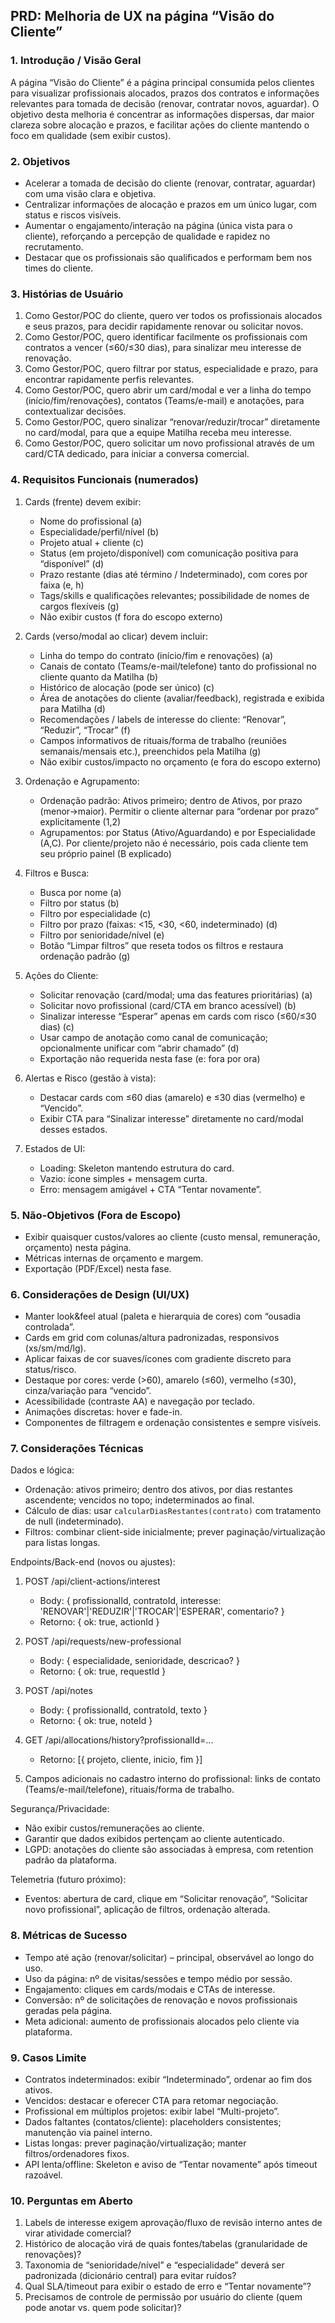 ## PRD: Melhoria de UX na página “Visão do Cliente”

### 1. Introdução / Visão Geral
A página “Visão do Cliente” é a página principal consumida pelos clientes para visualizar profissionais alocados, prazos dos contratos e informações relevantes para tomada de decisão (renovar, contratar novos, aguardar). O objetivo desta melhoria é concentrar as informações dispersas, dar maior clareza sobre alocação e prazos, e facilitar ações do cliente mantendo o foco em qualidade (sem exibir custos).

### 2. Objetivos
- Acelerar a tomada de decisão do cliente (renovar, contratar, aguardar) com uma visão clara e objetiva.
- Centralizar informações de alocação e prazos em um único lugar, com status e riscos visíveis.
- Aumentar o engajamento/interação na página (única vista para o cliente), reforçando a percepção de qualidade e rapidez no recrutamento.
- Destacar que os profissionais são qualificados e performam bem nos times do cliente.

### 3. Histórias de Usuário
1. Como Gestor/POC do cliente, quero ver todos os profissionais alocados e seus prazos, para decidir rapidamente renovar ou solicitar novos.
2. Como Gestor/POC, quero identificar facilmente os profissionais com contratos a vencer (≤60/≤30 dias), para sinalizar meu interesse de renovação.
3. Como Gestor/POC, quero filtrar por status, especialidade e prazo, para encontrar rapidamente perfis relevantes.
4. Como Gestor/POC, quero abrir um card/modal e ver a linha do tempo (início/fim/renovações), contatos (Teams/e-mail) e anotações, para contextualizar decisões.
5. Como Gestor/POC, quero sinalizar “renovar/reduzir/trocar” diretamente no card/modal, para que a equipe Matilha receba meu interesse.
6. Como Gestor/POC, quero solicitar um novo profissional através de um card/CTA dedicado, para iniciar a conversa comercial.

### 4. Requisitos Funcionais (numerados)
1) Cards (frente) devem exibir:
   - Nome do profissional (a)
   - Especialidade/perfil/nível (b)
   - Projeto atual + cliente (c)
   - Status (em projeto/disponível) com comunicação positiva para “disponível” (d)
   - Prazo restante (dias até término / Indeterminado), com cores por faixa (e, h)
   - Tags/skills e qualificações relevantes; possibilidade de nomes de cargos flexíveis (g)
   - Não exibir custos (f fora do escopo externo)

2) Cards (verso/modal ao clicar) devem incluir:
   - Linha do tempo do contrato (início/fim e renovações) (a)
   - Canais de contato (Teams/e-mail/telefone) tanto do profissional no cliente quanto da Matilha (b)
   - Histórico de alocação (pode ser único) (c)
   - Área de anotações do cliente (avaliar/feedback), registrada e exibida para Matilha (d)
   - Recomendações / labels de interesse do cliente: “Renovar”, “Reduzir”, “Trocar” (f)
   - Campos informativos de rituais/forma de trabalho (reuniões semanais/mensais etc.), preenchidos pela Matilha (g)
   - Não exibir custos/impacto no orçamento (e fora do escopo externo)

3) Ordenação e Agrupamento:
   - Ordenação padrão: Ativos primeiro; dentro de Ativos, por prazo (menor→maior). Permitir o cliente alternar para “ordenar por prazo” explicitamente (1,2)
   - Agrupamentos: por Status (Ativo/Aguardando) e por Especialidade (A,C). Por cliente/projeto não é necessário, pois cada cliente tem seu próprio painel (B explicado)

4) Filtros e Busca:
   - Busca por nome (a)
   - Filtro por status (b)
   - Filtro por especialidade (c)
   - Filtro por prazo (faixas: <15, <30, <60, indeterminado) (d)
   - Filtro por senioridade/nível (e)
   - Botão “Limpar filtros” que reseta todos os filtros e restaura ordenação padrão (g)

5) Ações do Cliente:
   - Solicitar renovação (card/modal; uma das features prioritárias) (a)
   - Solicitar novo profissional (card/CTA em branco acessível) (b)
   - Sinalizar interesse “Esperar” apenas em cards com risco (≤60/≤30 dias) (c)
   - Usar campo de anotação como canal de comunicação; opcionalmente unificar com “abrir chamado” (d)
   - Exportação não requerida nesta fase (e: fora por ora)

6) Alertas e Risco (gestão à vista):
   - Destacar cards com ≤60 dias (amarelo) e ≤30 dias (vermelho) e “Vencido”.
   - Exibir CTA para “Sinalizar interesse” diretamente no card/modal desses estados.

7) Estados de UI:
   - Loading: Skeleton mantendo estrutura do card.
   - Vazio: ícone simples + mensagem curta.
   - Erro: mensagem amigável + CTA “Tentar novamente”.

### 5. Não-Objetivos (Fora de Escopo)
- Exibir quaisquer custos/valores ao cliente (custo mensal, remuneração, orçamento) nesta página.
- Métricas internas de orçamento e margem.
- Exportação (PDF/Excel) nesta fase.

### 6. Considerações de Design (UI/UX)
- Manter look&feel atual (paleta e hierarquia de cores) com “ousadia controlada”.
- Cards em grid com colunas/altura padronizadas, responsivos (xs/sm/md/lg).
- Aplicar faixas de cor suaves/ícones com gradiente discreto para status/risco.
- Destaque por cores: verde (>60), amarelo (≤60), vermelho (≤30), cinza/variação para “vencido”.
- Acessibilidade (contraste AA) e navegação por teclado.
- Animações discretas: hover e fade-in.
- Componentes de filtragem e ordenação consistentes e sempre visíveis.

### 7. Considerações Técnicas
Dados e lógica:
- Ordenação: ativos primeiro; dentro dos ativos, por dias restantes ascendente; vencidos no topo; indeterminados ao final.
- Cálculo de dias: usar `calcularDiasRestantes(contrato)` com tratamento de null (indeterminado).
- Filtros: combinar client-side inicialmente; prever paginação/virtualização para listas longas.

Endpoints/Back-end (novos ou ajustes):
1) POST /api/client-actions/interest
   - Body: { profissionalId, contratoId, interesse: 'RENOVAR'|'REDUZIR'|'TROCAR'|'ESPERAR', comentario? }
   - Retorno: { ok: true, actionId }

2) POST /api/requests/new-professional
   - Body: { especialidade, senioridade, descricao? }
   - Retorno: { ok: true, requestId }

3) POST /api/notes
   - Body: { profissionalId, contratoId, texto }
   - Retorno: { ok: true, noteId }

4) GET /api/allocations/history?profissionalId=...
   - Retorno: [{ projeto, cliente, inicio, fim }]

5) Campos adicionais no cadastro interno do profissional: links de contato (Teams/e-mail/telefone), rituais/forma de trabalho.

Segurança/Privacidade:
- Não exibir custos/remunerações ao cliente.
- Garantir que dados exibidos pertençam ao cliente autenticado.
- LGPD: anotações do cliente são associadas à empresa, com retention padrão da plataforma.

Telemetria (futuro próximo):
- Eventos: abertura de card, clique em “Solicitar renovação”, “Solicitar novo profissional”, aplicação de filtros, ordenação alterada.

### 8. Métricas de Sucesso
- Tempo até ação (renovar/solicitar) – principal, observável ao longo do uso.
- Uso da página: nº de visitas/sessões e tempo médio por sessão.
- Engajamento: cliques em cards/modais e CTAs de interesse.
- Conversão: nº de solicitações de renovação e novos profissionais geradas pela página.
- Meta adicional: aumento de profissionais alocados pelo cliente via plataforma.

### 9. Casos Limite
- Contratos indeterminados: exibir “Indeterminado”, ordenar ao fim dos ativos.
- Vencidos: destacar e oferecer CTA para retomar negociação.
- Profissional em múltiplos projetos: exibir label “Multi-projeto”.
- Dados faltantes (contatos/cliente): placeholders consistentes; manutenção via painel interno.
- Listas longas: prever paginação/virtualização; manter filtros/ordenadores fixos.
- API lenta/offline: Skeleton e aviso de “Tentar novamente” após timeout razoável.

### 10. Perguntas em Aberto
1) Labels de interesse exigem aprovação/fluxo de revisão interno antes de virar atividade comercial?
2) Histórico de alocação virá de quais fontes/tabelas (granularidade de renovações)?
3) Taxonomia de “senioridade/nível” e “especialidade” deverá ser padronizada (dicionário central) para evitar ruídos?
4) Qual SLA/timeout para exibir o estado de erro e “Tentar novamente”?
5) Precisamos de controle de permissão por usuário do cliente (quem pode anotar vs. quem pode solicitar)?


